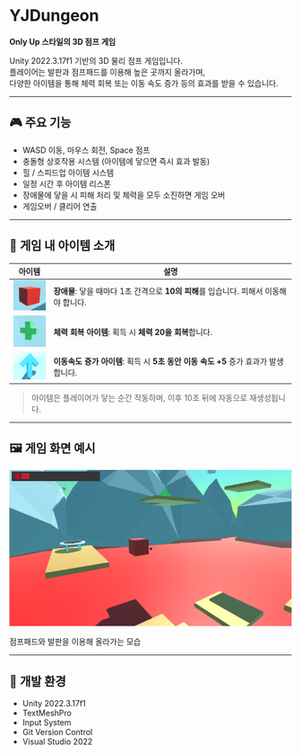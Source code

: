 # YJDungeon
**Only Up 스타일의 3D 점프 게임**

Unity 2022.3.17f1 기반의 3D 물리 점프 게임입니다.  
플레이어는 발판과 점프패드를 이용해 높은 곳까지 올라가며,  
다양한 아이템을 통해 체력 회복 또는 이동 속도 증가 등의 효과를 받을 수 있습니다.

---

## 🎮 주요 기능

- WASD 이동, 마우스 회전, Space 점프
- 충돌형 상호작용 시스템 (아이템에 닿으면 즉시 효과 발동)
- 힐 / 스피드업 아이템 시스템
- 일정 시간 후 아이템 리스폰
- 장애물에 닿을 시 피해 처리 및 체력을 모두 소진하면 게임 오버
- 게임오버 / 클리어 연출

---

## 💼 게임 내 아이템 소개

| 아이템 | 설명 |
|--------|------|
| <img src="README_assets/obstacle.png" width="64"/> | **장애물**: 닿을 때마다 1초 간격으로 **10의 피해**를 입습니다. 피해서 이동해야 합니다. |
| <img src="README_assets/heal_item.png" width="64"/> | **체력 회복 아이템**: 획득 시 **체력 20을 회복**합니다. |
| <img src="README_assets/speed_item.png" width="64"/> | **이동속도 증가 아이템**: 획득 시 **5초 동안 이동 속도 +5** 증가 효과가 발생합니다. |

> 아이템은 플레이어가 닿는 순간 작동하며, 이후 10초 뒤에 자동으로 재생성됩니다.

---

## 🖼️ 게임 화면 예시

<p align="center">
  <img src="./README_assets/game_play.png" width="1080"/>
</p>
점프패드와 발판을 이용해 올라가는 모습

---

## 🔧 개발 환경

- Unity 2022.3.17f1
- TextMeshPro
- Input System
- Git Version Control
- Visual Studio 2022
